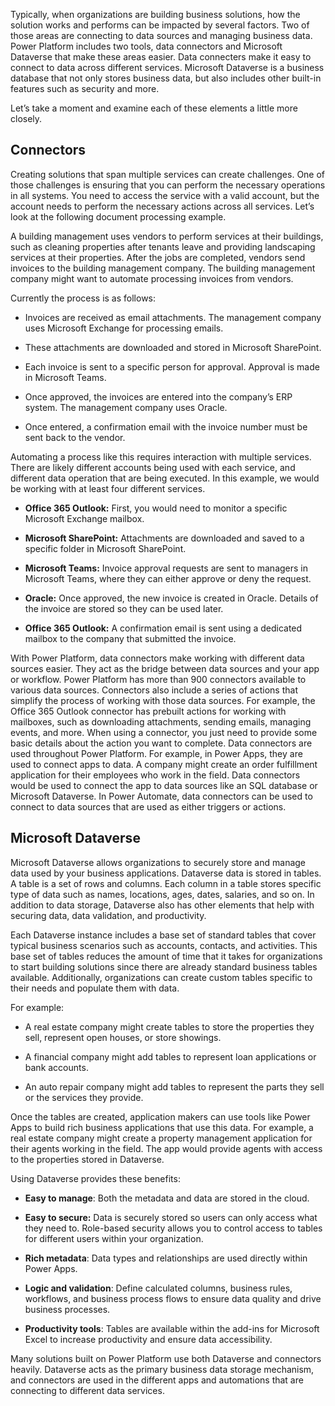Typically, when organizations are building business solutions, how the solution works and performs can be impacted by several factors. Two of those areas are connecting to data sources and managing business data. Power Platform includes two tools, data connectors and Microsoft Dataverse that make these areas easier. Data connecters make it easy to connect to data across different services. Microsoft Dataverse is a business database that not only stores business data, but also includes other built-in features such as security and more.

Let’s take a moment and examine each of these elements a little more closely. 

## Connectors

Creating solutions that span multiple services can create challenges. One of those challenges is ensuring that you can perform the necessary operations in all systems. You need to access the service with a valid account, but the account needs to perform the necessary actions across all services. Let’s look at the following document processing example. 

A building management uses vendors to perform services at their buildings, such as cleaning properties after tenants leave and providing landscaping services at their properties. After the jobs are completed, vendors send invoices to the building management company. The building management company might want to automate processing invoices from vendors. 

Currently the process is as follows:

- Invoices are received as email attachments. The management company uses Microsoft Exchange for processing emails. 

- These attachments are downloaded and stored in Microsoft SharePoint. 

- Each invoice is sent to a specific person for approval. Approval is made in Microsoft Teams. 

- Once approved, the invoices are entered into the company’s ERP system. The management company uses Oracle. 

- Once entered, a confirmation email with the invoice number must be sent back to the vendor. 

Automating a process like this requires interaction with multiple services. There are likely different accounts being used with each service, and different data operation that are being executed. In this example, we would be working with at least four different services. 

- **Office 365 Outlook:** First, you would need to monitor a specific Microsoft Exchange mailbox. 

- **Microsoft SharePoint:** Attachments are downloaded and saved to a specific folder in Microsoft SharePoint.

- **Microsoft Teams:** Invoice approval requests are sent to managers in Microsoft Teams, where they can either approve or deny the request. 

- **Oracle:** Once approved, the new invoice is created in Oracle. Details of the invoice are stored so they can be used later. 

- **Office 365 Outlook:** A confirmation email is sent using a dedicated mailbox to the company that submitted the invoice. 

With Power Platform, data connectors make working with different data sources easier. They act as the bridge between data sources and your app or workflow. Power Platform has more than 900 connectors available to various data sources. Connectors also include a series of actions that simplify the process of working with those data sources. For example, the Office 365 Outlook connector has prebuilt actions for working with mailboxes, such as downloading attachments, sending emails, managing events, and more. When using a connector, you just need to provide some basic details about the action you want to complete. Data connectors are used throughout Power Platform. For example, in Power Apps, they are used to connect apps to data. A company might create an order fulfillment application for their employees who work in the field. Data connectors would be used to connect the app to data sources like an SQL database or Microsoft Dataverse. In Power Automate, data connectors can be used to connect to data sources that are used as either triggers or actions. 

## Microsoft Dataverse

Microsoft Dataverse allows organizations to securely store and manage data used by your business applications. Dataverse data is stored in tables. A table is a set of rows and columns. Each column in a table stores specific type of data such as names, locations, ages, dates, salaries, and so on. In addition to data storage, Dataverse also has other elements that help with securing data, data validation, and productivity. 

Each Dataverse instance includes a base set of standard tables that cover typical business scenarios such as accounts, contacts, and activities. This base set of tables reduces the amount of time that it takes for organizations to start building solutions since there are already standard business tables available. Additionally, organizations can create custom tables specific to their needs and populate them with data. 

For example:

- A real estate company might create tables to store the properties they sell, represent open houses, or store showings. 

- A financial company might add tables to represent loan applications or bank accounts. 

- An auto repair company might add tables to represent the parts they sell or the services they provide. 

Once the tables are created, application makers can use tools like Power Apps to build rich business applications that use this data. For example, a real estate company might create a property management application for their agents working in the field. The app would provide agents with access to the properties stored in Dataverse. 

Using Dataverse provides these benefits:


- **Easy to manage**: Both the metadata and data are stored in the cloud. 

- **Easy to secure:** Data is securely stored so users can only access what they need to. Role-based security allows you to control access to tables for different users within your organization.

- **Rich metadata**: Data types and relationships are used directly within Power Apps.

- **Logic and validation**: Define calculated columns, business rules, workflows, and business process flows to ensure data quality and drive business processes.

- **Productivity tools**: Tables are available within the add-ins for Microsoft Excel to increase productivity and ensure data accessibility.


Many solutions built on Power Platform use both Dataverse and connectors heavily. Dataverse acts as the primary business data storage mechanism, and connectors are used in the different apps and automations that are connecting to different data services. 



